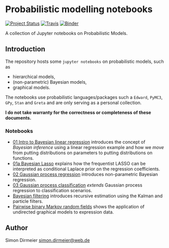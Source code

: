 
# Probabilistic modelling notebooks


[![Project Status](http://www.repostatus.org/badges/latest/wip.svg)](http://www.repostatus.org/#wip)
[![Travis](https://travis-ci.org/dirmeier/probabilistic-modelling-notebooks.svg?branch=master)](https://travis-ci.org/dirmeier/probabilistic-modelling-notebooks)
[![Binder](https://mybinder.org/badge.svg)](https://mybinder.org/v2/gh/dirmeier/probabilistic-modelling-notebooks/master)

A collection of Jupyter notebooks on Probabilistic Models.

## Introduction

The repository hosts some `jupyter notebooks` on probabilistic models, such as

* hierarchical models,
* (non-parametric) Bayesian models,
* graphical models.

The notebooks use probabilistic languages/packages such a `Edward`, `PyMC3`, `GPy`, `Stan` and `Greta` and are only serving as a personal collection.

**I do not take warranty for the correctness or completeness of these documents.**

### Notebooks

- [01 Intro to Bayesian linear regression](https://nbviewer.jupyter.org/github/dirmeier/probabilistic-modelling-notebooks/tree/master/01-bayesian_regression.ipynb) introduces the concept of *Bayesian inference* using a linear regression example and how we *move* from putting distributions on parameters to putting distributions on functions.
- [01a Bayesian Lasso](https://nbviewer.jupyter.org/github/dirmeier/probabilistic-modelling-notebooks/blob/master/01a-bayesian_lasso.ipynb) explains how the frequentist LASSO can be interpreted as conditional Laplace prior on the regression coefficients.
- [02 Gaussian process regression](https://nbviewer.jupyter.org/github/dirmeier/probabilistic-modelling-notebooks/blob/master/02-gaussian_process_regression.ipynb) introduces non-parametric Bayesian regression.
- [03 Gaussian process classification](https://nbviewer.jupyter.org/github/dirmeier/probabilistic-modelling-notebooks/blob/master/03-gaussian_process_classification.ipynb) *extends* Gaussian process regression to classification scenarios. 
- [Bayesian filtering](https://github.com/dirmeier/probabilistic-modelling-notebooks/tree/master/bayesian-filtering) introduces recursive estimation using the Kalman and particle filters.
- [Pairwise binary Markov random fields](https://github.com/dirmeier/probabilistic-modelling-notebooks/tree/develop/pb-mrf) shows the application of undirected graphical models to expression data.

## Author

Simon Dirmeier <a href="mailto:simon.dirmeier@web.de">simon.dirmeier@web.de</a>
